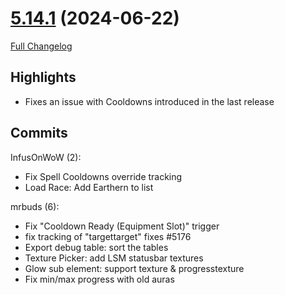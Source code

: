 # [5.14.1](https://github.com/WeakAuras/WeakAuras2/tree/5.14.1) (2024-06-22)

[Full Changelog](https://github.com/WeakAuras/WeakAuras2/compare/5.14.0...5.14.1)

## Highlights

 - Fixes an issue with Cooldowns introduced in the last release 

## Commits

InfusOnWoW (2):

- Fix Spell Cooldowns override tracking
- Load Race: Add Earthern to list

mrbuds (6):

- Fix "Cooldown Ready (Equipment Slot)" trigger
- fix tracking of "targettarget" fixes #5176
- Export debug table: sort the tables
- Texture Picker: add LSM statusbar textures
- Glow sub element: support texture & progresstexture
- Fix min/max progress with old auras

